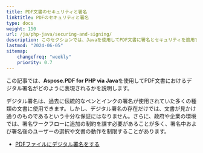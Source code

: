 ```yaml
---
title: PDF文書のセキュリティと署名
linktitle: PDFのセキュリティと署名
type: docs
weight: 150
url: /ja/php-java/securing-and-signing/
description: このセクションでは、Javaを使用してPDF文書に署名とセキュリティを適用する機能について説明します。
lastmod: "2024-06-05"
sitemap:
    changefreq: "weekly"
    priority: 0.7
---
```


この記事では、**Aspose.PDF for PHP via Java**を使用してPDF文書におけるデジタル署名がどのように表現されるかを説明します。

デジタル署名は、過去に伝統的なペンとインクの署名が使用されていた多くの種類の文書に使用できます。しかし、デジタル署名の存在だけでは、文書が見かけ通りのものであるという十分な保証にはなりません。さらに、政府や企業の環境では、署名ワークフローに追加の制約を課す必要があることが多く、署名中および署名後のユーザーの選択や文書の動作を制限することがあります。

- [PDFファイルにデジタル署名をする](/pdf/ja/php-java/digitally-sign-pdf-file/)